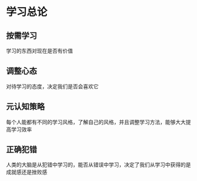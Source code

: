 # 学习总论

## 按需学习
学习的东西对现在是否有价值


## 调整心态
对待学习的态度，决定我们是否会喜欢它

## 元认知策略
每个人能都有不同的学习风格，了解自己的风格，并且调整学习方法，能够大大提高学习效率


## 正确犯错
人类的大脑是从犯错中学习的，能否从错误中学习，决定了我们从学习中获得的是成就感还是挫败感